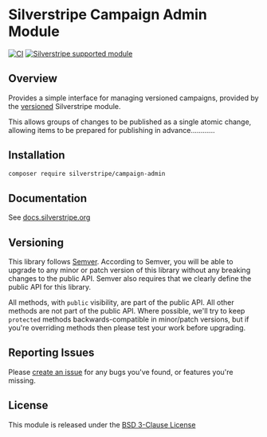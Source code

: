 # Silverstripe Campaign Admin Module

[![CI](https://github.com/silverstripe/silverstripe-campaign-admin/actions/workflows/ci.yml/badge.svg)](https://github.com/silverstripe/silverstripe-campaign-admin/actions/workflows/ci.yml)
[![Silverstripe supported module](https://img.shields.io/badge/silverstripe-supported-0071C4.svg)](https://www.silverstripe.org/software/addons/silverstripe-commercially-supported-module-list/)

## Overview

Provides a simple interface for managing versioned campaigns, provided by the 
[versioned](https://github.com/silverstripe/silverstripe-versioned) Silverstripe module.

This allows groups of changes to be published as a single atomic change, allowing items to be
prepared for publishing in advance............

## Installation

```sh
composer require silverstripe/campaign-admin
```

## Documentation

See [docs.silverstripe.org](https://docs.silverstripe.org)

## Versioning

This library follows [Semver](http://semver.org). According to Semver,
you will be able to upgrade to any minor or patch version of this library
without any breaking changes to the public API. Semver also requires that
we clearly define the public API for this library.

All methods, with `public` visibility, are part of the public API. All
other methods are not part of the public API. Where possible, we'll try
to keep `protected` methods backwards-compatible in minor/patch versions,
but if you're overriding methods then please test your work before upgrading.

## Reporting Issues

Please [create an issue](http://github.com/silverstripe/silverstripe-campaign-admin/issues)
for any bugs you've found, or features you're missing.

## License

This module is released under the [BSD 3-Clause License](LICENSE)
